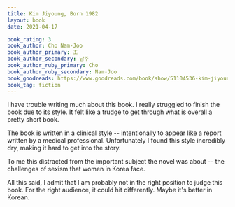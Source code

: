 ```yaml
---
title: Kim Jiyoung, Born 1982
layout: book
date: 2021-04-17

book_rating: 3
book_author: Cho Nam-Joo
book_author_primary: 조
book_author_secondary: 남주
book_author_ruby_primary: Cho
book_author_ruby_secondary: Nam-Joo
book_goodreads: https://www.goodreads.com/book/show/51104536-kim-jiyoung-born-1982
book_tag: fiction
---
```


I have trouble writing much about this book. I really struggled to finish the book due to its style. It felt like a trudge to get through what is overall a pretty short book.

The book is written in a clinical style -- intentionally to appear like a report written by a medical professional. Unfortunately I found this style incredibly dry, making it hard to get into the story.

To me this distracted from the important subject the novel was about -- the challenges of sexism that women in Korea face.

All this said, I admit that I am probably not in the right position to judge this book. For the right audience, it could hit differently. Maybe it's better in Korean.